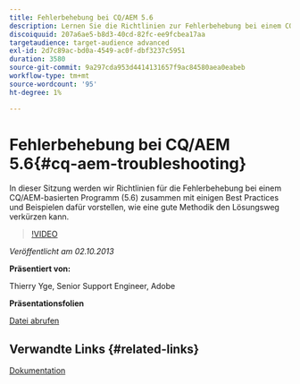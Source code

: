 ```yaml
---
title: Fehlerbehebung bei CQ/AEM 5.6
description: Lernen Sie die Richtlinien zur Fehlerbehebung bei einem CQ/AEM-basierten Programm (5.6) kennen, zusammen mit einigen Best Practices und Beispielen, wie eine gute Methodik den Lösungsweg verkürzen kann.
discoiquuid: 207a6ae5-b8d3-40cd-82fc-ee9fcbea17aa
targetaudience: target-audience advanced
exl-id: 2d7c89ac-bd0a-4549-ac0f-dbf3237c5951
duration: 3580
source-git-commit: 9a297cda953d4414131657f9ac84580aea0eabeb
workflow-type: tm+mt
source-wordcount: '95'
ht-degree: 1%

---
```


# Fehlerbehebung bei CQ/AEM 5.6{#cq-aem-troubleshooting}

In dieser Sitzung werden wir Richtlinien für die Fehlerbehebung bei einem CQ/AEM-basierten Programm (5.6) zusammen mit einigen Best Practices und Beispielen dafür vorstellen, wie eine gute Methodik den Lösungsweg verkürzen kann.

>[!VIDEO](https://video.tv.adobe.com/v/19571/?quality=9)

*Veröffentlicht am 02.10.2013*

**Präsentiert von:**

Thierry Yge, Senior Support Engineer, Adobe

**Präsentationsfolien**

[Datei abrufen](assets/gems-cq-troubleshoot-ppt-2.pdf)

## Verwandte Links {#related-links}

[Dokumentation](https://docs.adobe.com/docs/en/cq/current/howto/troubleshoot.html)
